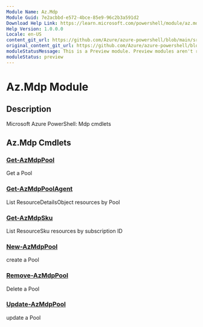```yaml
---
Module Name: Az.Mdp
Module Guid: 7e2acbbd-e572-4bce-85e9-96c2b3a591d2
Download Help Link: https://learn.microsoft.com/powershell/module/az.mdp
Help Version: 1.0.0.0
Locale: en-US
content_git_url: https://github.com/Azure/azure-powershell/blob/main/src/Mdp/Mdp/help/Az.Mdp.md
original_content_git_url: https://github.com/Azure/azure-powershell/blob/main/src/Mdp/Mdp/help/Az.Mdp.md
moduleStatusMessage: This is a Preview module. Preview modules aren't recommended for use in production environments. For more information, see https://aka.ms/azps-refstatus.
moduleStatus: preview
---
```

# Az.Mdp Module
## Description
Microsoft Azure PowerShell: Mdp cmdlets

## Az.Mdp Cmdlets
### [Get-AzMdpPool](Get-AzMdpPool.md)
Get a Pool

### [Get-AzMdpPoolAgent](Get-AzMdpPoolAgent.md)
List ResourceDetailsObject resources by Pool

### [Get-AzMdpSku](Get-AzMdpSku.md)
List ResourceSku resources by subscription ID

### [New-AzMdpPool](New-AzMdpPool.md)
create a Pool

### [Remove-AzMdpPool](Remove-AzMdpPool.md)
Delete a Pool

### [Update-AzMdpPool](Update-AzMdpPool.md)
update a Pool


